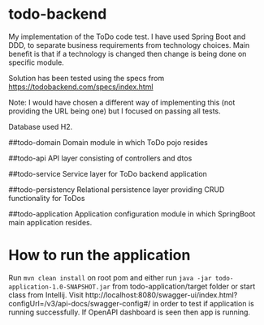# todo-backend

My implementation of the ToDo code test. I have used Spring Boot and DDD, to separate business requirements from technology choices. Main benefit is that if a technology is changed then change is being done on specific module. 

Solution has been tested using the specs from https://todobackend.com/specs/index.html

Note: I would have chosen a different way of implementing this (not providing the URL being one) 
but I focused on passing all tests.

Database used H2.

##todo-domain
Domain module in which ToDo pojo resides

##todo-api
API layer consisting of controllers and dtos

##todo-service
Service layer for ToDo backend application

##todo-persistency
Relational persistence layer providing CRUD functionality for ToDos

##todo-application
Application configuration module in which SpringBoot main application resides. 

# How to run the application
Run ````mvn clean install```` on root pom and either run ````java -jar todo-application-1.0-SNAPSHOT.jar```` from todo-application/target folder
or start class from Intellij.
Visit http://localhost:8080/swagger-ui/index.html?configUrl=/v3/api-docs/swagger-config#/ 
in order to test if application is running successfully. If OpenAPI dashboard is seen then app is running.